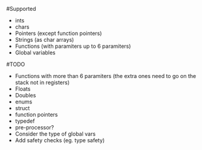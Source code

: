 
#Supported

+ ints
+ chars
+ Pointers (except function pointers)
+ Strings (as char arrays)
+ Functions (with paramiters up to 6 paramiters)
+ Global variables

#TODO

+ Functions with more than 6 paramiters (the extra ones need to go on the stack not in registers)
+ Floats
+ Doubles
+ enums
+ struct
+ function pointers
+ typedef
+ pre-processor?
+ Consider the type of global vars
+ Add safety checks (eg. type safety)
